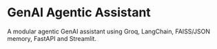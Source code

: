 # GenAI Agentic Assistant
A modular agentic GenAI assistant using Groq, LangChain, FAISS/JSON memory, FastAPI and Streamlit.